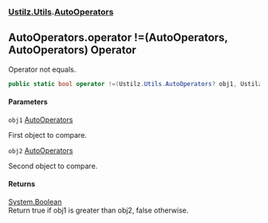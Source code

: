 ### [Ustilz.Utils](Ustilz.Utils.md 'Ustilz.Utils').[AutoOperators](Ustilz.Utils.AutoOperators.md 'Ustilz.Utils.AutoOperators')

## AutoOperators.operator !=(AutoOperators, AutoOperators) Operator

Operator not equals.

```csharp
public static bool operator !=(Ustilz.Utils.AutoOperators? obj1, Ustilz.Utils.AutoOperators? obj2);
```
#### Parameters

<a name='Ustilz.Utils.AutoOperators.op_Inequality(Ustilz.Utils.AutoOperators,Ustilz.Utils.AutoOperators).obj1'></a>

`obj1` [AutoOperators](Ustilz.Utils.AutoOperators.md 'Ustilz.Utils.AutoOperators')

First object to compare.

<a name='Ustilz.Utils.AutoOperators.op_Inequality(Ustilz.Utils.AutoOperators,Ustilz.Utils.AutoOperators).obj2'></a>

`obj2` [AutoOperators](Ustilz.Utils.AutoOperators.md 'Ustilz.Utils.AutoOperators')

Second object to compare.

#### Returns
[System.Boolean](https://docs.microsoft.com/en-us/dotnet/api/System.Boolean 'System.Boolean')  
Return true if obj1 is greater than obj2, false otherwise.